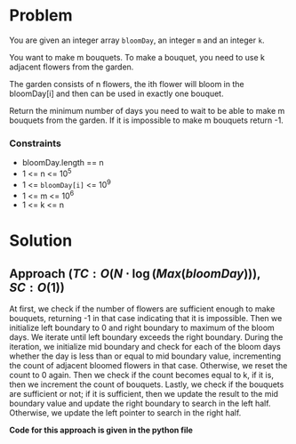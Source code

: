 # Problem
You are given an integer array `bloomDay`, an integer `m` and an integer `k`.

You want to make m bouquets. To make a bouquet, you need to use k adjacent flowers from the garden.

The garden consists of n flowers, the ith flower will bloom in the bloomDay[i] and then can be used in exactly one bouquet.

Return the minimum number of days you need to wait to be able to make m bouquets from the garden. If it is impossible to make m bouquets return -1.

### Constraints
- bloomDay.length == n
- 1 <= n <= 10<sup>5</sup>
- 1 <= `bloomDay[i]` <= 10<sup>9</sup>
- 1 <= m <= 10<sup>6</sup>
- 1 <= k <= n

# Solution
## Approach $(TC: O(N \cdot \log(Max(bloomDay))), SC: O(1))$

At first, we check if the number of flowers are sufficient enough to make bouquets, returning -1 in that case indicating that it is impossible. Then we initialize left boundary to 0 and right boundary to maximum of the bloom days. We iterate until left boundary exceeds the right boundary. During the iteration, we initialize mid boundary and check for each of the bloom days whether the day is less than or equal to mid boundary value, incrementing the count of adjacent bloomed flowers in that case. Otherwise, we reset the count to 0 again. Then we check if the count becomes equal to k, if it is, then we increment the count of bouquets. Lastly, we check if the bouquets are sufficient or not; if it is sufficient, then we update the result to the mid boundary value and update the right boundary to search in the left half. Otherwise, we update the left pointer to search in the right half.

**Code for this approach is given in the python file**